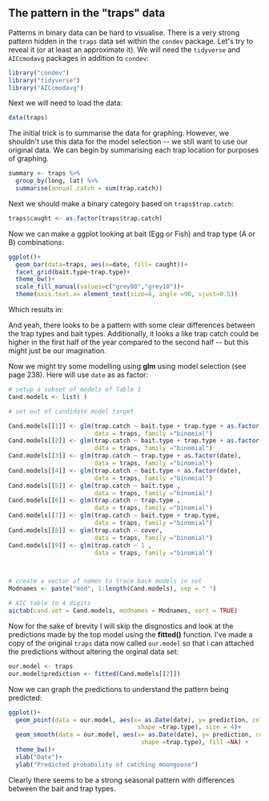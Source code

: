 ## The pattern in the "traps" data

Patterns in binary data can be hard to visualise. There is a very strong pattern hidden in the `traps` data set within the `condev` package. Let's try to reveal it (or at least an approximate it). We will need the `tidyverse` and `AICcmodavg` packages in addition to `condev`:

```r
library("condev")
library("tidyverse")
library("AICcmodavg")
```

Next we will need to load the data:
```r
data(traps)
```

The initial trick is to summarise the data for graphing. However, we shouldn't use this data for the model selection -- we still want to use our original data. We can begin by summarising each trap location for purposes of graphing.

```r
summary <- traps %>%
  group_by(long, lat) %>%
  summarise(annual.catch = sum(trap.catch))
```

Next we should make a binary category based on `traps$trap.catch`:
```r
traps$caught <- as.factor(traps$trap.catch)
```

Now we can make a ggplot looking at bait (Egg or Fish) and trap type (A or B) combinations:

```r
ggplot()+
  geom_bar(data=traps, aes(x=date, fill= caught))+
  facet_grid(bait.type~trap.type)+
  theme_bw()+
  scale_fill_manual(values=c("grey80","grey10"))+
  theme(axis.text.x= element_text(size=8, angle =90, vjust=0.5))
```
Which results in:

And yeah, there looks to be a pattern with some clear differences between the trap types and bait types.
Additionally, it looks a like trap catch could be higher in the first half of the year compared to the second half -- but this might just be our imagination.

Now we might try some modelling using **glm** using model selection (see page 238). Here will use `date` as as factor:

```r
# setup a subset of models of Table 1
Cand.models <- list( )

# set out of candidate model target

Cand.models[[1]] <- glm(trap.catch ~ bait.type + trap.type + as.factor(date) + cover,
                        data = traps, family ="binomial")
Cand.models[[2]] <- glm(trap.catch ~ bait.type + trap.type + as.factor(date),
                        data = traps, family ="binomial")
Cand.models[[3]] <- glm(trap.catch ~ trap.type + as.factor(date),
                        data = traps, family ="binomial")
Cand.models[[4]] <- glm(trap.catch ~ bait.type + as.factor(date),
                        data = traps, family ="binomial")
Cand.models[[5]] <- glm(trap.catch ~ bait.type ,
                        data = traps, family ="binomial")
Cand.models[[6]] <- glm(trap.catch ~ trap.type ,
                        data = traps, family ="binomial")
Cand.models[[7]] <- glm(trap.catch ~ bait.type + trap.type,
                        data = traps, family ="binomial")
Cand.models[[8]] <- glm(trap.catch ~ cover,
                        data = traps, family ="binomial")
Cand.models[[9]] <- glm(trap.catch ~ 1 ,
                        data = traps, family ="binomial")



# create a vector of names to trace back models in set
Modnames <- paste("mod", 1:length(Cand.models), sep = " ")

# AIC table to 4 digits
aictab(cand.set = Cand.models, modnames = Modnames, sort = TRUE)
```

Now for the sake of brevity I will skip the disgnostics and look at the predictions made by the top model using the **fitted()** function. 
I've made a copy of the original `traps` data now called `our.model` so that i can attached the predictions without altering the orginal data set:

```r
our.model <- traps
our.model$prediction <- fitted(Cand.models[[2]])
```
Now we can graph the predictions to understand the pattern being predicted:

```r
ggplot()+
  geom_point(data = our.model, aes(x= as.Date(date), y= prediction, colour =bait.type,
                                    shape =trap.type), size = 4)+
  geom_smooth(data = our.model, aes(x= as.Date(date), y= prediction, colour =bait.type,
                                     shape =trap.type), fill =NA) +
  theme_bw()+
  xlab("Date")+
  ylab("Predicted probability of catching moongoose")
 ```
 
 Clearly there seems to be a strong seasonal pattern with differences between the bait and trap types.
